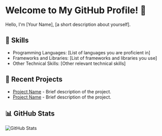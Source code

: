 # Welcome to My GitHub Profile! 👋

Hello, I'm [Your Name], [a short description about yourself].

## 🚀 Skills

- Programming Languages: [List of languages you are proficient in]
- Frameworks and Libraries: [List of frameworks and libraries you use]
- Other Technical Skills: [Other relevant technical skills]

## 🌱 Recent Projects

- [Project Name](link_to_project) - Brief description of the project.
- [Project Name](link_to_project) - Brief description of the project.

## 📊 GitHub Stats

![GitHub Stats](https://github-readme-stats.vercel.app/api?username=lsneal&show_icons=true&count_private=true&hide=contribs,prs)
